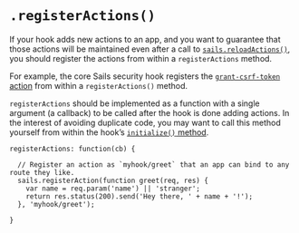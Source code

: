 # `.registerActions()`

If your hook adds new actions to an app, and you want to guarantee that those actions will be maintained even after a call to [`sails.reloadActions()`](http://sailsjs.com/documentation/reference/application/sails-reload-actions), you should register the actions from within a `registerActions` method.

For example, the core Sails security hook registers the [`grant-csrf-token` action](http://sailsjs.com/documentation/concepts/security/csrf#?using-ajax-websockets) from within a `registerActions()` method.

`registerActions` should be implemented as a function with a single argument (a callback) to be called after the hook is done adding actions.  In the interest of avoiding duplicate code, you may want to call this method yourself from within the hook&rsquo;s [`initialize()` method]((http://sailsjs.com/documentation/concepts/extending-sails/Hooks/hookspec/initialize.html)).

```
registerActions: function(cb) {

  // Register an action as `myhook/greet` that an app can bind to any route they like.
  sails.registerAction(function greet(req, res) {
    var name = req.param('name') || 'stranger';
    return res.status(200).send('Hey there, ' + name + '!');
  }, 'myhook/greet');

}
```

<docmeta name="displayName" value=".registerActions()">
<docmeta name="stabilityIndex" value="3">
